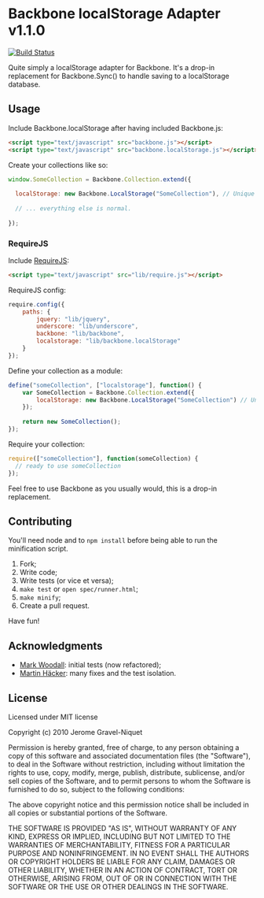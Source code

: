 # Backbone localStorage Adapter v1.1.0

[![Build Status](https://secure.travis-ci.org/jeromegn/Backbone.localStorage.png?branch=master)](http://travis-ci.org/jeromegn/Backbone.localStorage)

Quite simply a localStorage adapter for Backbone. It's a drop-in replacement for Backbone.Sync() to handle saving to a localStorage database.

## Usage

Include Backbone.localStorage after having included Backbone.js:

```html
<script type="text/javascript" src="backbone.js"></script>
<script type="text/javascript" src="backbone.localStorage.js"></script>
```

Create your collections like so:

```javascript
window.SomeCollection = Backbone.Collection.extend({
  
  localStorage: new Backbone.LocalStorage("SomeCollection"), // Unique name within your app.
  
  // ... everything else is normal.
  
});
```
### RequireJS

Include [RequireJS](http://requirejs.org):

```html
<script type="text/javascript" src="lib/require.js"></script>
```

RequireJS config: 
```javascript
require.config({
    paths: {
        jquery: "lib/jquery",
        underscore: "lib/underscore",
        backbone: "lib/backbone",
        localstorage: "lib/backbone.localStorage"
    }
});
```

Define your collection as a module:
```javascript
define("someCollection", ["localstorage"], function() {
    var SomeCollection = Backbone.Collection.extend({
        localStorage: new Backbone.LocalStorage("SomeCollection") // Unique name within your app.
    });
  
    return new SomeCollection();
});
```

Require your collection:
```javascript
require(["someCollection"], function(someCollection) {
  // ready to use someCollection
});
```
  
Feel free to use Backbone as you usually would, this is a drop-in replacement.

## Contributing

You'll need node and to `npm install` before being able to run the minification script.

1. Fork;
2. Write code;
3. Write tests (or vice et versa);
4. `make test` or `open spec/runner.html`;
5. `make minify`;
6. Create a pull request.

Have fun!

## Acknowledgments

- [Mark Woodall](https://github.com/llad): initial tests (now refactored);
- [Martin Häcker](https://github.com/dwt): many fixes and the test isolation.

## License

Licensed under MIT license

Copyright (c) 2010 Jerome Gravel-Niquet

Permission is hereby granted, free of charge, to any person obtaining
a copy of this software and associated documentation files (the
"Software"), to deal in the Software without restriction, including
without limitation the rights to use, copy, modify, merge, publish,
distribute, sublicense, and/or sell copies of the Software, and to
permit persons to whom the Software is furnished to do so, subject to
the following conditions:

The above copyright notice and this permission notice shall be
included in all copies or substantial portions of the Software.

THE SOFTWARE IS PROVIDED "AS IS", WITHOUT WARRANTY OF ANY KIND,
EXPRESS OR IMPLIED, INCLUDING BUT NOT LIMITED TO THE WARRANTIES OF
MERCHANTABILITY, FITNESS FOR A PARTICULAR PURPOSE AND
NONINFRINGEMENT. IN NO EVENT SHALL THE AUTHORS OR COPYRIGHT HOLDERS BE
LIABLE FOR ANY CLAIM, DAMAGES OR OTHER LIABILITY, WHETHER IN AN ACTION
OF CONTRACT, TORT OR OTHERWISE, ARISING FROM, OUT OF OR IN CONNECTION
WITH THE SOFTWARE OR THE USE OR OTHER DEALINGS IN THE SOFTWARE.
